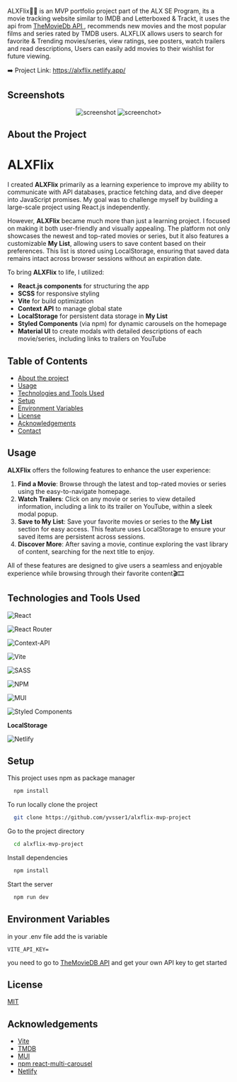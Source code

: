 ALXFlix🎥🍿 is an MVP portfolio project part of the ALX SE Program, its a movie tracking website similar to IMDB and Letterboxed & Trackt, it uses the api from <a href="https://developer.themoviedb.org/docs/getting-started" target="_blank" rel="noreferrer" rel="noopener"> TheMovieDb API </a>, recommends new movies and the most popular films and series rated by TMDB users.
ALXFLIX allows users to search for favorite & Trending movies/series, view ratings, see posters, watch trailers and read descriptions, Users can easily add movies to their wishlist for future viewing.

➡️ Project Link: https://alxflix.netlify.app/


## Screenshots

<div align="center"> 
  <img src="https://i.postimg.cc/QxPsBxwt/Screenshot-2024-09-11-135701.png" alt="screenshot" />
  <img src="https://i.postimg.cc/D0RvKvK8/Screenshot-2024-09-11-135718.png" alt="screenchot>" />
</div>


## About the Project

# ALXFlix

I created **ALXFlix** primarily as a learning experience to improve my ability to communicate with API databases, practice fetching data, and dive deeper into JavaScript promises. My goal was to challenge myself by building a large-scale project using React.js independently.

However, **ALXFlix** became much more than just a learning project. I focused on making it both user-friendly and visually appealing. The platform not only showcases the newest and top-rated movies or series, but it also features a customizable **My List**, allowing users to save content based on their preferences. This list is stored using LocalStorage, ensuring that saved data remains intact across browser sessions without an expiration date.

To bring **ALXFlix** to life, I utilized:

- **React.js components** for structuring the app
- **SCSS** for responsive styling
- **Vite** for build optimization
- **Context API** to manage global state
- **LocalStorage** for persistent data storage in **My List**
- **Styled Components** (via npm) for dynamic carousels on the homepage
- **Material UI** to create modals with detailed descriptions of each movie/series, including links to trailers on YouTube


## Table of Contents
- [About the project](#about-the-project)
- [Usage](#usage)
- [Technologies and Tools Used](#technologies-and-tools-used)
- [Setup](#setup)
- [Environment Variables](#environment-variables)
- [License](#license)
- [Acknowledgements](#acknowledgements)
- [Contact](#contact)


## Usage

**ALXFlix** offers the following features to enhance the user experience:

1. **Find a Movie**: Browse through the latest and top-rated movies or series using the easy-to-navigate homepage.
2. **Watch Trailers**: Click on any movie or series to view detailed information, including a link to its trailer on YouTube, within a sleek modal popup.
3. **Save to My List**: Save your favorite movies or series to the **My List** section for easy access. This feature uses LocalStorage to ensure your saved items are persistent across sessions.
4. **Discover More**: After saving a movie, continue exploring the vast library of content, searching for the next title to enjoy.

All of these features are designed to give users a seamless and enjoyable experience while browsing through their favorite content🎬🎞


## Technologies and Tools Used

![React](https://img.shields.io/badge/react-%2320232a.svg?style=for-the-badge&logo=react&logoColor=%2361DAFB)

![React Router](https://img.shields.io/badge/React_Router-CA4245?style=for-the-badge&logo=react-router&logoColor=white)

![Context-API](https://img.shields.io/badge/Context--Api-000000?style=for-the-badge&logo=react)

![Vite](https://img.shields.io/badge/vite-%23646CFF.svg?style=for-the-badge&logo=vite&logoColor=white)

![SASS](https://img.shields.io/badge/SASS-hotpink.svg?style=for-the-badge&logo=SASS&logoColor=white)

![NPM](https://img.shields.io/badge/NPM-%23CB3837.svg?style=for-the-badge&logo=npm&logoColor=white) 

![MUI](https://img.shields.io/badge/MUI-%230081CB.svg?style=for-the-badge&logo=mui&logoColor=white)

![Styled Components](https://img.shields.io/badge/styled--components-DB7093?style=for-the-badge&logo=styled-components&logoColor=white)

**LocalStorage**

![Netlify](https://img.shields.io/badge/netlify-%23000000.svg?style=for-the-badge&logo=netlify&logoColor=#00C7B7)


## Setup

This project uses npm as package manager

```bash
  npm install
```
To run locally
clone the project

```bash
  git clone https://github.com/yvsser1/alxflix-mvp-project
```

Go to the project directory

```bash
  cd alxflix-mvp-project
```

Install dependencies

```bash
  npm install
```

Start the server

```bash
  npm run dev
```


## Environment Variables

in your .env file add the is variable

`VITE_API_KEY=`

you need to go to [TheMovieDB API](https://developer.themoviedb.org/reference/intro/getting-started) and get your own API key to get started


## License

[MIT](https://choosealicense.com/licenses/mit/)


## Acknowledgements

- [Vite](https://vitejs.dev/)
- [TMDB](https://www.themoviedb.org/)
- [MUI](https://mui.com/)
- [npm react-multi-carousel](https://www.npmjs.com/package/react-multi-carousel)
- [Netlify](https://www.netlify.com/)
